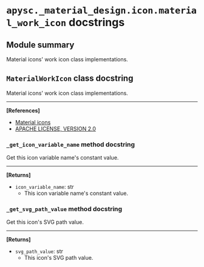 # `apysc._material_design.icon.material_work_icon` docstrings

## Module summary

Material icons' work icon class implementations.

## `MaterialWorkIcon` class docstring

Material icons' work icon class implementations.<hr>

**[References]**

- [Material icons](https://fonts.google.com/icons?selected=Material+Icons:search:)
- [APACHE LICENSE, VERSION 2.0](https://www.apache.org/licenses/LICENSE-2.0.html)

### `_get_icon_variable_name` method docstring

Get this icon variable name's constant value.<hr>

**[Returns]**

- `icon_variable_name`: str
  - This icon variable name's constant value.

### `_get_svg_path_value` method docstring

Get this icon's SVG path value.<hr>

**[Returns]**

- `svg_path_value`: str
  - This icon's SVG path value.